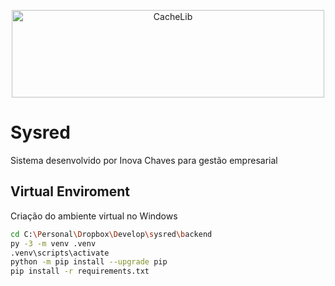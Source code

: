 <p align="center">
  <img width="500" height="140" alt="CacheLib" src="https://www.inovachaves.com.br/img/Logo.png">
</p>

# Sysred

Sistema desenvolvido por Inova Chaves para gestão empresarial

## Virtual Enviroment

Criação do ambiente virtual no Windows

```sh
cd C:\Personal\Dropbox\Develop\sysred\backend
py -3 -m venv .venv
.venv\scripts\activate
python -m pip install --upgrade pip
pip install -r requirements.txt
```

